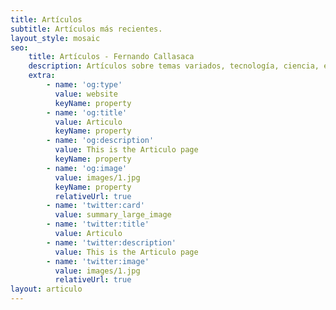 ```yaml
---
title: Artículos
subtitle: Artículos más recientes.
layout_style: mosaic
seo:
    title: Artículos - Fernando Callasaca
    description: Artículos sobre temas variados, tecnología, ciencia, emprendimiento, startups con Fernando Callasaca @fernandocallasaca
    extra:
        - name: 'og:type'
          value: website
          keyName: property
        - name: 'og:title'
          value: Articulo
          keyName: property
        - name: 'og:description'
          value: This is the Articulo page
          keyName: property
        - name: 'og:image'
          value: images/1.jpg
          keyName: property
          relativeUrl: true
        - name: 'twitter:card'
          value: summary_large_image
        - name: 'twitter:title'
          value: Articulo
        - name: 'twitter:description'
          value: This is the Articulo page
        - name: 'twitter:image'
          value: images/1.jpg
          relativeUrl: true
layout: articulo
---
```

